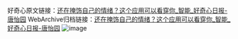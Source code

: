 好奇心原文链接：[还在掩饰自己的情绪？这个应用可以看穿你_智能_好奇心日报-唐怡园](https://www.qdaily.com/articles/5373.html)
WebArchive归档链接：[还在掩饰自己的情绪？这个应用可以看穿你_智能_好奇心日报-唐怡园](http://web.archive.org/web/20190623164627/https://www.qdaily.com/articles/5373.html)
![image](http://ww3.sinaimg.cn/large/007d5XDply1g3wgycygyzj30u035r4qp)